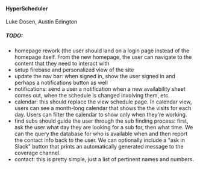 #### HyperScheduler
Luke Dosen, Austin Edington

##### TODO:

- homepage rework (the user should land on a login page instead of the homepage itself. From the new homepage, the user can navigate to the content that they need to interact with
- setup firebase and personalized view of the site
- update the nav bar: when signed in, show the user signed in and perhaps a notifications button as well
- notifications: send a user a notification when a new availability sheet comes out, when the schedule is changed involving them, etc.
- calendar: this should replace the view schedule page. In calendar view, users can see a month-long calendar that shows the the visits for each day. Users can filter the calendar to show only when they're working.
- find subs should guide the user through the sub finding process: first, ask the user what day they are looking for a sub for, then what time. We can the query the database for who is available when and then report the contact info back to the user. We can optionally include a "ask in Slack" button that prints an automatically generated message to the coverage channel. 
- contact: this is pretty simple, just a list of pertinent names and numbers.
